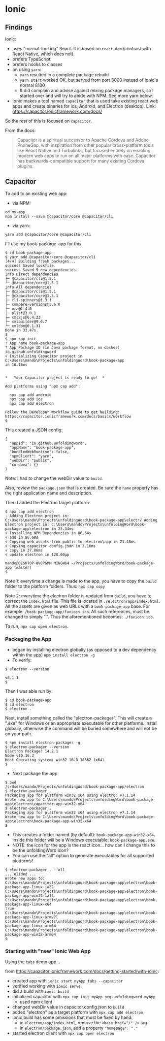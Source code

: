 # Ionic

## Findings

Ionic:
- uses "normal-looking" React. It is based on `react-dom` (contrast with React Native, which does not).
- prefers TypeScript.
- prefers hooks to classes
- on using `yarn`: 
    - `yarn` resulted in a complete package rebuild
    - `yarn start` worked OK, but served from port 3000 instead of ionic's normal 8100
    - It did complain and advise against mixing package managers, so I started over and will try to abide with NPM. See more yarn below.
- Ionic makes a tool named `capacitor` that is used take existing react web apps and create binaries for ios, Android, and Electron (desktop). Link: https://capacitor.ionicframework.com/docs/

So the rest of this is focused on `capacitor`.

From the docs:

>Capacitor is a spiritual successor to Apache Cordova and Adobe PhoneGap, with inspiration from other popular cross-platform tools like React Native and Turbolinks, but focused entirely on enabling modern web apps to run on all major platforms with ease. Capacitor has backwards-compatible support for many existing Cordova plugins.

## Capacitor

To add to an existing web app:
- via NPM:
```
cd my-app
npm install --save @capacitor/core @capacitor/cli
```
- via yarn:
```
yarn add @capacitor/core @capacitor/cli
```

I'll use my book-package-app for this.

```
$ cd book-package-app
$ yarn add @capacitor/core @capacitor/cli
[4/4] Building fresh packages...
success Saved lockfile.
success Saved 9 new dependencies.
info Direct dependencies
├─ @capacitor/cli@1.5.1
└─ @capacitor/core@1.5.1
info All dependencies
├─ @capacitor/cli@1.5.1
├─ @capacitor/core@1.5.1
├─ cli-spinners@1.3.1
├─ compare-versions@3.6.0
├─ ora@1.4.0
├─ plist@3.0.1
├─ xml2js@0.4.23
├─ xmlbuilder@9.0.7
└─ xmldom@0.1.31
Done in 33.47s.
$
$ npx cap init
? App name book-package-app
? App Package ID (in Java package format, no dashes) io.github.unfoldingword
√ Initializing Capacitor project in C:\Users\mando\Projects\unfoldingWord\book-package-app 
in 10.16ms


*   Your Capacitor project is ready to go!  *

Add platforms using "npx cap add":

  npx cap add android
  npx cap add ios
  npx cap add electron

Follow the Developer Workflow guide to get building:
https://capacitor.ionicframework.com/docs/basics/workflow
$
```

This created a JSON config:
```
{
  "appId": "io.github.unfoldingword",
  "appName": "book-package-app",
  "bundledWebRuntime": false,
  "npmClient": "yarn",
  "webDir": "public",
  "cordova": {}
}
```

Note: I had to change the webDir value to `build`.

Also, review the `package.json` that is created. Be sure the `name` property has the right application name and description.

Then I added the Electron target platform:
```
$ npx cap add electron
- Adding Electron project in: C:\Users\mando\Projects\unfoldingWord\book-package-app\electr√ Adding Electron project in: C:\Users\mando\Projects\unfoldingWord\book-package-app\electron in 25.34ms
√ Installing NPM Dependencies in 86.64s
√ add in 86.68s
√ Copying web assets from public to electron\app in 21.48ms
√ Copying capacitor.config.json in 3.16ms
√ copy in 37.86ms
√ update electron in 120.00μp

mando@DESKTOP-0V8P6MM MINGW64 ~/Projects/unfoldingWord/book-package-app (master)
$
```

Note 1: everytime a change is made to the app, you have to copy the `build` folder to the platform folders.
Thus: `npx cap copy`

Note 2: everytime the electron folder is updated from `build`, you have to correct the `index.html` file.
This file is located in `./electron/app/index.html`. All the assets are given as web URLs with a `book-package-app` base.
For example: `/book-package-app/favicon.ico`. All such references, must be changed to simply ".".
Thus the aforementioned becomes: `./favicon.ico`.

To run,  `npx cap open electron`. 


### Packaging the App

- began by installing electron globally (as opposed to a dev dependency within the app)
`npm install electron -g`
- To verify:
```
$ electron --version

v8.1.1
$
```

Then I was able run by:
```
$ cd book-package-app
$ cd electron
$ electron .
```

Next, install something called the "electron-packager". This will create a ".exe" for Windows or an appropriate executable for other platforms. Install globally, otherwise the command will be buried somewhere and will not be on your path.
```
$ npm install electron-packager -g
$ electron-packager --version
Electron Packager 14.2.1
Node v10.16.3
Host Operating system: win32 10.0.18362 (x64)
$ 
```
- Next package the app:
```
$ pwd
/c/Users/mando/Projects/unfoldingWord/book-package-app/electron
$ electron-packager .
Packaging app for platform win32 x64 using electron v7.1.14
Wrote new app to C:\Users\mando\Projects\unfoldingWord\book-package-app\electron\capacitor-app-win32-x64
$ electron-packager .
Packaging app for platform win32 x64 using electron v7.1.14
Wrote new app to C:\Users\mando\Projects\unfoldingWord\book-package-app\electron\book-package-app-win32-x64
$ 
```
- This creates a folder named (by default): `book-package-app-win32-x64`. Inside this folder will be a Windows executable:
`book-package-app.exe`.
- NOTE: the icon for the app is the react icon... how can I change this to be the unfoldingWord icon?
- You can use the "all" option to generate executables for all supported platforms!
```
$ electron-packager . --all
... elided ...
Wrote new apps to:
C:\Users\mando\Projects\unfoldingWord\book-package-app\electron\book-package-app-linux-ia32
C:\Users\mando\Projects\unfoldingWord\book-package-app\electron\book-package-app-win32-ia32
C:\Users\mando\Projects\unfoldingWord\book-package-app\electron\book-package-app-linux-x64
true
C:\Users\mando\Projects\unfoldingWord\book-package-app\electron\book-package-app-linux-armv7l
C:\Users\mando\Projects\unfoldingWord\book-package-app\electron\book-package-app-linux-arm64
C:\Users\mando\Projects\unfoldingWord\book-package-app\electron\book-package-app-win32-arm64
$ 
```



### Starting with "new" Ionic Web App

Using the `tabs` demo app...

from https://capacitor.ionicframework.com/docs/getting-started/with-ionic:
- created app with `ionic start myApp tabs --capacitor`
- verified working with `ionic serve`
- did a build with `ionic build`
- initialized capacitor with `npx cap init myApp org.unfoldingword.myApp`
  - used npm client
- changed webDir value in capacitor.config.json to `build`
- added "electron" as a target platform with `npx cap add electron`
- ionic build has some omissions that must be fixed by hand:
  - in `electron/app/index.html`, remove the `<base href="/" />` tag
  - in `electron/package.json`, add a property `"homepage": "."`
- started electron client with `npx cap open electron`
